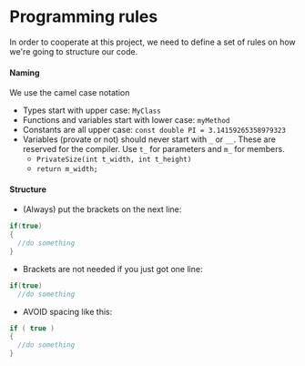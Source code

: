 # Programming rules
In order to cooperate at this project, we need to define a set of rules on how we're going 
to structure our code.

#### Naming
We use the camel case notation
* Types start with upper case: `MyClass`
* Functions and variables start with lower case: `myMethod`
* Constants are all upper case: `const double PI = 3.14159265358979323`
* Variables (provate or not) should never start with `_` or `__`. These are reserved for the
compiler. Use `t_` for parameters and `m_` for members.
  * `PrivateSize(int t_width, int t_height)`
  *  `return m_width;`

#### Structure
* (Always) put the brackets on the next line:
```C++
if(true)
{
  //do something
}
```

* Brackets are not needed if you just got one line:
```C++
if(true)
  //do something

```

* AVOID spacing like this:
```C++
if ( true )
{
  //do something
}
```
